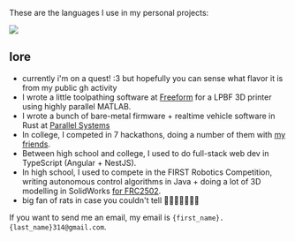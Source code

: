 These are the languages I use in my personal projects:

<img class="fit-picture" src="https://github-readme-stats.vercel.app/api/top-langs/?username=RitikMishra&layout=compact&exclude_repo=toastonly">

## lore
- currently i'm on a quest! :3 but hopefully you can sense what flavor it is from my public gh activity
- I wrote a little toolpathing software at [Freeform](https://freeform.co) for a LPBF 3D printer using highly parallel MATLAB.
- I wrote a bunch of bare-metal firmware + realtime vehicle software in Rust at [Parallel Systems](https://moveparallel.com)
- In college, I competed in 7 hackathons, doing a number of them with [my friends](https://github.com/Minihacks).
- Between high school and college, I used to do full-stack web dev in TypeScript (Angular + NestJS).
- In high school, I used to compete in the FIRST Robotics Competition, writing autonomous control algorithms in Java + doing a lot of 3D modelling in SolidWorks [for FRC2502](https://github.com/Team-2502).
- big fan of rats in case you couldn't tell 🐀🐀🐀🐀🐀🐀🐀 

If you want to send me an email, my email is `{first_name}.{last_name}314@gmail.com`.
